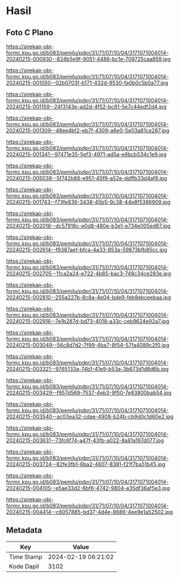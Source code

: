 # Hasil

## Foto C Plano

https://sirekap-obj-formc.kpu.go.id/b083/pemilu/pdpr/31/71/07/10/04/3171071004014-20240215-000930--824b5e9f-9051-4486-bc1e-709725caa859.jpg

https://sirekap-obj-formc.kpu.go.id/b083/pemilu/pdpr/31/71/07/10/04/3171071004014-20240215-001050--02b0703f-b171-432d-9530-fa0b0c5b0a77.jpg

https://sirekap-obj-formc.kpu.go.id/b083/pemilu/pdpr/31/71/07/10/04/3171071004014-20240215-001159--24f3143e-ad2d-4f52-bc81-5e7c44edf2d4.jpg

https://sirekap-obj-formc.kpu.go.id/b083/pemilu/pdpr/31/71/07/10/04/3171071004014-20240215-001309--48ee4bf2-eb7f-4309-a6e0-5e03a81ce287.jpg

https://sirekap-obj-formc.kpu.go.id/b083/pemilu/pdpr/31/71/07/10/04/3171071004014-20240215-001341--97471e35-5ef3-4971-ad5a-e8bcb534c1e9.jpg

https://sirekap-obj-formc.kpu.go.id/b083/pemilu/pdpr/31/71/07/10/04/3171071004014-20240215-005038--5f742b88-e951-45f9-a52e-ddffb33d4af8.jpg

https://sirekap-obj-formc.kpu.go.id/b083/pemilu/pdpr/31/71/07/10/04/3171071004014-20240215-001743--f73fe836-3438-45b5-9c38-44e8f5386909.jpg

https://sirekap-obj-formc.kpu.go.id/b083/pemilu/pdpr/31/71/07/10/04/3171071004014-20240215-002018--dc57918c-e0d8-480e-b3e1-e734e005ed67.jpg

https://sirekap-obj-formc.kpu.go.id/b083/pemilu/pdpr/31/71/07/10/04/3171071004014-20240215-002614--f9387aef-bfca-4a33-853a-59873bfb85cc.jpg

https://sirekap-obj-formc.kpu.go.id/b083/pemilu/pdpr/31/71/07/10/04/3171071004014-20240215-002705--11ca2a24-e722-4b85-bac3-748c34ce283e.jpg

https://sirekap-obj-formc.kpu.go.id/b083/pemilu/pdpr/31/71/07/10/04/3171071004014-20240215-002810--255a227b-8c8a-4e04-bde9-feb8ebceebaa.jpg

https://sirekap-obj-formc.kpu.go.id/b083/pemilu/pdpr/31/71/07/10/04/3171071004014-20240215-002916--7e1b287d-bd73-4018-a33c-ceb9624e92a7.jpg

https://sirekap-obj-formc.kpu.go.id/b083/pemilu/pdpr/31/71/07/10/04/3171071004014-20240215-003049--56c8d7d2-7f99-4ba7-8f54-57fa4089c2f0.jpg

https://sirekap-obj-formc.kpu.go.id/b083/pemilu/pdpr/31/71/07/10/04/3171071004014-20240215-003321--9765133a-74b1-41e9-b53a-3b673d1d8d6b.jpg

https://sirekap-obj-formc.kpu.go.id/b083/pemilu/pdpr/31/71/07/10/04/3171071004014-20240215-003429--f957d569-7537-4eb3-9f50-7e83800bab54.jpg

https://sirekap-obj-formc.kpu.go.id/b083/pemilu/pdpr/31/71/07/10/04/3171071004014-20240215-003540--ac03ea32-cdae-4908-b24b-cb9d0c1d60e2.jpg

https://sirekap-obj-formc.kpu.go.id/b083/pemilu/pdpr/31/71/07/10/04/3171071004014-20240215-003631--73fc6f74-a47f-43fb-a022-8a81a197d077.jpg

https://sirekap-obj-formc.kpu.go.id/b083/pemilu/pdpr/31/71/07/10/04/3171071004014-20240215-003724--82fe3fb1-6ba2-4607-8381-f21f7ba51b45.jpg

https://sirekap-obj-formc.kpu.go.id/b083/pemilu/pdpr/31/71/07/10/04/3171071004014-20240215-004105--e5ae33d2-6bf6-4742-9804-e35df36af5e3.jpg

https://sirekap-obj-formc.kpu.go.id/b083/pemilu/pdpr/31/71/07/10/04/3171071004014-20240215-004414--c6057885-bd37-4d4e-8686-4ee9e1a52502.jpg


## Metadata

| Key        | Value               |
| ---------- | ------------------- |
| Time Stamp | 2024-02-19 06:21:02 |
| Kode Dapil | 3102                |



